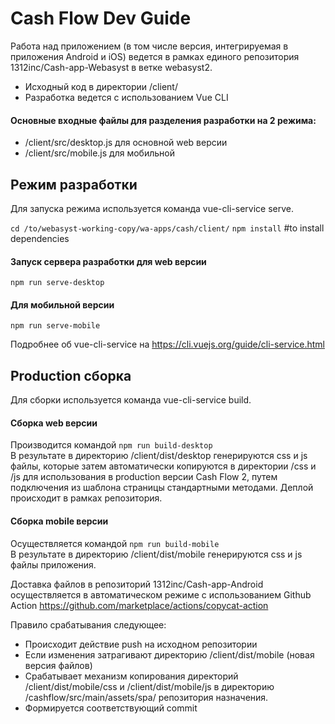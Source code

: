 # Cash Flow Dev Guide 

Работа над приложением (в том числе версия, интегрируемая в приложения Android и iOS) ведется в рамках единого репозитория 1312inc/Cash-app-Webasyst в ветке webasyst2.

- Исходный код в директории /client/   
- Разработка ведется с использованием Vue CLI

#### Основные входные файлы для разделения разработки на 2 режима:
- /client/src/desktop.js для основной web версии  
- /client/src/mobile.js для мобильной

## Режим разработки
Для запуска режима используется команда vue-cli-service serve.

`cd /to/webasyst-working-copy/wa-apps/cash/client/`
`npm install` #to install dependencies

#### Запуск сервера разработки для web версии
`npm run serve-desktop`

#### Для мобильной версии
`npm run serve-mobile`

Подробнее об vue-cli-service на https://cli.vuejs.org/guide/cli-service.html

## Production сборка
Для сборки используется команда vue-cli-service build.

#### Сборка web версии
Производится командой `npm run build-desktop`  
В результате в директорию /client/dist/desktop генерируются css и js файлы, которые затем автоматически копируются в директории /css и /js для использования в production версии Cash Flow 2, путем подключения из шаблона страницы стандартными методами. Деплой происходит в рамках репозитория.

#### Сборка mobile версии
Осуществляется командой `npm run build-mobile`  
В результате в директорию /client/dist/mobile генерируются css и js файлы приложения.

Доставка файлов в репозиторий 1312inc/Cash-app-Android осуществляется в автоматическом режиме с использованием Github Action https://github.com/marketplace/actions/copycat-action

Правило срабатывания следующее:
- Происходит действие push на исходном репозитории
- Если изменения затрагивают директорию /client/dist/mobile (новая версия файлов)
- Срабатывает механизм копирования директорий /client/dist/mobile/css и /client/dist/mobile/js в директорию /cashflow/src/main/assets/spa/ репозитория назначения.
- Формируется соответствующий commit

